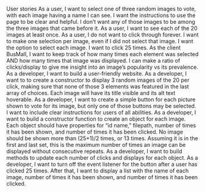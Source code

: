 User stories
As a user, I want to select one of three random images to vote, with each image having a name I can see. I want the instructions to use the page to be clear and helpful. I don’t want any of those images to be among the three images that came before it.
As a user, I want to see each of the 20 images at least once.
As a user, I do not want to click through forever. I want to make one selection per image, even if I did not select that image. I want the option to select each image. I want to click 25 times.
As the client BusMall, I want to keep track of how many times each element was selected AND how many times that image was displayed. I can make a ratio of clicks/display to give me insight into an image’s popularity vs its prevalence.
As a developer, I want to build a user-friendly website.
As a developer, I want to to create a constructor to display 3 random images of the 20 per click, making sure that none of those 3 elements was featured in the last array of choices. Each image will have its title visible and its alt text hoverable.
As a developer, I want to create a simple button for each picture shown to vote for its image, but only one of those buttons may be selected. I want to include clear instructions for users of all abilities.
As a developer, I want to build a constructor function to create an object for each image. Each object should have properties for “id name,” filepath, number of times it has been shown, and number of times it has been clicked. No image should be shown more than (25+1)/2 times, or 13 times. Assuming it is in the first and last set, this is the maximum number of times an image can be displayed without consecutive repeats.
As a developer, I want to build methods to update each number of clicks and displays for each object.
As a developer, I want to turn off the event listener for the button after a user has clicked 25 times. After that, I want to display a list with the name of each image, number of times it has been shown, and number of times it has been clicked. 
